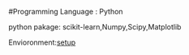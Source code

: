 #Programming Language : Python

python pakage: scikit-learn,Numpy,Scipy,Matplotlib

Envioronment:[setup](http://chrisstrelioff.ws/sandbox/2014/06/04/install_and_setup_python_and_packages_on_ubuntu_14_04.html)

